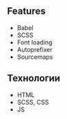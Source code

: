 ## Features
- Babel
- SCSS
- Font loading
- Autoprefixer
- Sourcemaps

## Технологии
- HTML
- SCSS, CSS
- JS
